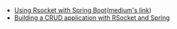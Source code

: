* [Using Rsocket with Spring Boot](./docs/GUIDE.md)([medium's link](https://medium.com/@hantsy/using-rsocket-with-spring-boot-cfc67924d06a))
* [Building a CRUD application with RSocket and Spring](./docs/crud.md)